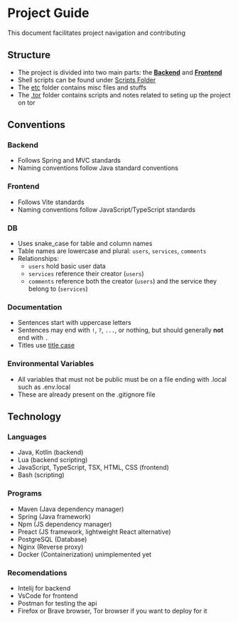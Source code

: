 
# Project Guide

This document facilitates project navigation and contributing

## Structure
- The project is divided into two main parts: the [**Backend**](./SmartServiceHub/SmartServiceHub-backend) and [**Frontend**](./SmartServiceHub/SmartServiceHub-frontend)
- Shell scripts can be found under [Scripts Folder](./scripts/)
- The [etc](./etc/) folder contains misc files and stuffs
- The [.tor](./.tor/) folder contains scripts and notes related to seting up the project on tor

## Conventions

### Backend
- Follows Spring and MVC standards  
- Naming conventions follow Java standard conventions

### Frontend
- Follows Vite standards  
- Naming conventions follow JavaScript/TypeScript standards

### DB
- Uses snake_case for table and column names  
- Table names are lowercase and plural: `users`, `services`, `comments`  
- Relationships:  
  - `users` hold basic user data  
  - `services` reference their creator (`users`)  
  - `comments` reference both the creator (`users`) and the service they belong to (`services`)

### Documentation
- Sentences start with uppercase letters  
- Sentences may end with `!`, `?`, `...`, or nothing, but should generally **not** end with `.`  
- Titles use [title case](https://en.wikipedia.org/wiki/Title_case) 

### Environmental Variables
- All variables that must not be public must be on a file ending with .local such as .env.local
- These are already present on the .gitignore file

## Technology

### Languages
- Java, Kotlin (backend)  
- Lua (backend scripting)  
- JavaScript, TypeScript, TSX, HTML, CSS (frontend)  
- Bash (scripting)

### Programs
- Maven (Java dependency manager)  
- Spring (Java framework)  
- Npm (JS dependency manager)  
- Preact (JS framework, lightweight React alternative)  
- PostgreSQL (Database)
- Nginx (Reverse proxy)
- Docker (Containerization) unimplemented yet

### Recomendations
- Intelij for backend 
- VsCode for frontend
- Postman for testing the api
- Firefox or Brave browser, Tor browser if you want to deploy for it

